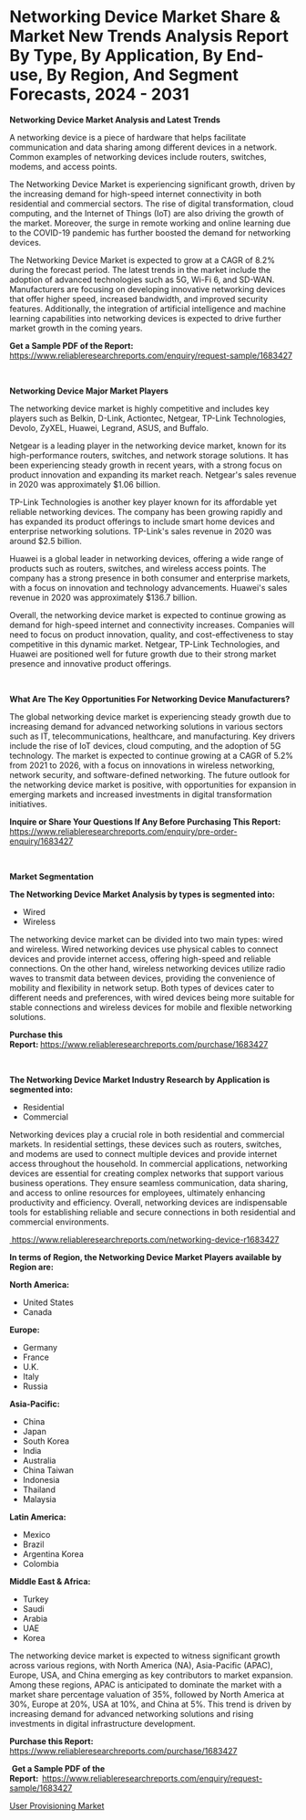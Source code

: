 <p><h1>Networking Device Market Share & Market New Trends Analysis Report By Type, By Application, By End-use, By Region, And Segment Forecasts, 2024 - 2031</h1></p><p><strong>Networking Device Market Analysis and Latest Trends</strong></p>
<p><p>A networking device is a piece of hardware that helps facilitate communication and data sharing among different devices in a network. Common examples of networking devices include routers, switches, modems, and access points.</p><p>The Networking Device Market is experiencing significant growth, driven by the increasing demand for high-speed internet connectivity in both residential and commercial sectors. The rise of digital transformation, cloud computing, and the Internet of Things (IoT) are also driving the growth of the market. Moreover, the surge in remote working and online learning due to the COVID-19 pandemic has further boosted the demand for networking devices.</p><p>The Networking Device Market is expected to grow at a CAGR of 8.2% during the forecast period. The latest trends in the market include the adoption of advanced technologies such as 5G, Wi-Fi 6, and SD-WAN. Manufacturers are focusing on developing innovative networking devices that offer higher speed, increased bandwidth, and improved security features. Additionally, the integration of artificial intelligence and machine learning capabilities into networking devices is expected to drive further market growth in the coming years.</p></p>
<p><strong>Get a Sample PDF of the Report:&nbsp;</strong> <a href="https://www.reliableresearchreports.com/enquiry/request-sample/1683427">https://www.reliableresearchreports.com/enquiry/request-sample/1683427</a></p>
<p>&nbsp;</p>
<p><strong>Networking Device Major Market Players</strong></p>
<p><p>The networking device market is highly competitive and includes key players such as Belkin, D-Link, Actiontec, Netgear, TP-Link Technologies, Devolo, ZyXEL, Huawei, Legrand, ASUS, and Buffalo.</p><p>Netgear is a leading player in the networking device market, known for its high-performance routers, switches, and network storage solutions. It has been experiencing steady growth in recent years, with a strong focus on product innovation and expanding its market reach. Netgear's sales revenue in 2020 was approximately $1.06 billion.</p><p>TP-Link Technologies is another key player known for its affordable yet reliable networking devices. The company has been growing rapidly and has expanded its product offerings to include smart home devices and enterprise networking solutions. TP-Link's sales revenue in 2020 was around $2.5 billion.</p><p>Huawei is a global leader in networking devices, offering a wide range of products such as routers, switches, and wireless access points. The company has a strong presence in both consumer and enterprise markets, with a focus on innovation and technology advancements. Huawei's sales revenue in 2020 was approximately $136.7 billion.</p><p>Overall, the networking device market is expected to continue growing as demand for high-speed internet and connectivity increases. Companies will need to focus on product innovation, quality, and cost-effectiveness to stay competitive in this dynamic market. Netgear, TP-Link Technologies, and Huawei are positioned well for future growth due to their strong market presence and innovative product offerings.</p></p>
<p>&nbsp;</p>
<p><strong>What Are The Key Opportunities For Networking Device Manufacturers?</strong></p>
<p><p>The global networking device market is experiencing steady growth due to increasing demand for advanced networking solutions in various sectors such as IT, telecommunications, healthcare, and manufacturing. Key drivers include the rise of IoT devices, cloud computing, and the adoption of 5G technology. The market is expected to continue growing at a CAGR of 5.2% from 2021 to 2026, with a focus on innovations in wireless networking, network security, and software-defined networking. The future outlook for the networking device market is positive, with opportunities for expansion in emerging markets and increased investments in digital transformation initiatives.</p></p>
<p><strong>Inquire or Share Your Questions If Any Before Purchasing This Report:</strong> <a href="https://www.reliableresearchreports.com/enquiry/pre-order-enquiry/1683427">https://www.reliableresearchreports.com/enquiry/pre-order-enquiry/1683427</a></p>
<p>&nbsp;</p>
<p><strong>Market Segmentation</strong></p>
<p><strong>The Networking Device Market Analysis by types is segmented into:</strong></p>
<p><ul><li>Wired</li><li>Wireless</li></ul></p>
<p><p>The networking device market can be divided into two main types: wired and wireless. Wired networking devices use physical cables to connect devices and provide internet access, offering high-speed and reliable connections. On the other hand, wireless networking devices utilize radio waves to transmit data between devices, providing the convenience of mobility and flexibility in network setup. Both types of devices cater to different needs and preferences, with wired devices being more suitable for stable connections and wireless devices for mobile and flexible networking solutions.</p></p>
<p><strong>Purchase this Report:&nbsp;</strong><a href="https://www.reliableresearchreports.com/purchase/1683427">https://www.reliableresearchreports.com/purchase/1683427</a></p>
<p>&nbsp;</p>
<p><strong>The Networking Device Market Industry Research by Application is segmented into:</strong></p>
<p><ul><li>Residential</li><li>Commercial</li></ul></p>
<p><p>Networking devices play a crucial role in both residential and commercial markets. In residential settings, these devices such as routers, switches, and modems are used to connect multiple devices and provide internet access throughout the household. In commercial applications, networking devices are essential for creating complex networks that support various business operations. They ensure seamless communication, data sharing, and access to online resources for employees, ultimately enhancing productivity and efficiency. Overall, networking devices are indispensable tools for establishing reliable and secure connections in both residential and commercial environments.</p></p>
<p><a href="https://www.reliableresearchreports.com/networking-device-r1683427">&nbsp;https://www.reliableresearchreports.com/networking-device-r1683427</a></p>
<p><strong>In terms of Region, the Networking Device Market Players available by Region are:</strong></p>
<p>
    <p> <strong> North America: </strong>
        <ul>
            <li>United States</li>
            <li>Canada</li>
        </ul>
        </p> 
    <p> <strong> Europe: </strong>
        <ul>
            <li>Germany</li>
            <li>France</li>
            <li>U.K.</li>
            <li>Italy</li>
            <li>Russia</li>
        </ul>
        </p> 
    <p> <strong> Asia-Pacific: </strong>
        <ul>
            <li>China</li>
            <li>Japan</li>
            <li>South Korea</li>
            <li>India</li>
            <li>Australia</li>
            <li>China Taiwan</li>
            <li>Indonesia</li>
            <li>Thailand</li>
            <li>Malaysia</li>
        </ul>
        </p> 
    <p> <strong> Latin America: </strong>
        <ul>
            <li>Mexico</li>
            <li>Brazil</li>
            <li>Argentina Korea</li>
            <li>Colombia</li>
        </ul>
        </p> 
    <p> <strong> Middle East & Africa: </strong>
        <ul>
            <li>Turkey</li>
            <li>Saudi</li>
            <li>Arabia</li>
            <li>UAE</li>
            <li>Korea</li>
        </ul>
    </p>
    </p>
<p><p>The networking device market is expected to witness significant growth across various regions, with North America (NA), Asia-Pacific (APAC), Europe, USA, and China emerging as key contributors to market expansion. Among these regions, APAC is anticipated to dominate the market with a market share percentage valuation of 35%, followed by North America at 30%, Europe at 20%, USA at 10%, and China at 5%. This trend is driven by increasing demand for advanced networking solutions and rising investments in digital infrastructure development.</p></p>
<p><strong>Purchase this Report: </strong><a href="https://www.reliableresearchreports.com/purchase/1683427">https://www.reliableresearchreports.com/purchase/1683427</a></p>
<p>&nbsp;<strong>Get a Sample PDF of the Report:&nbsp;&nbsp;</strong><a href="https://www.reliableresearchreports.com/enquiry/request-sample/1683427">https://www.reliableresearchreports.com/enquiry/request-sample/1683427</a></p>
<p><strong></strong></p>
<p><p><a href="https://github.com/RichRobinson5/Market-Research-Report-List-4/blob/main/user-provisioning-market.md">User Provisioning Market</a></p></p>
